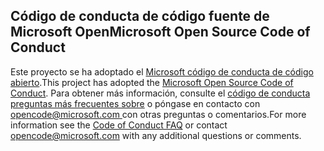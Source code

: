 ## <a name="microsoft-open-source-code-of-conduct"></a><span data-ttu-id="ba93b-101">Código de conducta de código fuente de Microsoft Open</span><span class="sxs-lookup"><span data-stu-id="ba93b-101">Microsoft Open Source Code of Conduct</span></span>
<span data-ttu-id="ba93b-102">Este proyecto se ha adoptado el [Microsoft código de conducta de código abierto](https://opensource.microsoft.com/codeofconduct/).</span><span class="sxs-lookup"><span data-stu-id="ba93b-102">This project has adopted the [Microsoft Open Source Code of Conduct](https://opensource.microsoft.com/codeofconduct/).</span></span>
<span data-ttu-id="ba93b-103">Para obtener más información, consulte el [código de conducta preguntas más frecuentes sobre](https://opensource.microsoft.com/codeofconduct/faq/) o póngase en contacto con [ opencode@microsoft.com ](mailto:opencode@microsoft.com) con otras preguntas o comentarios.</span><span class="sxs-lookup"><span data-stu-id="ba93b-103">For more information see the [Code of Conduct FAQ](https://opensource.microsoft.com/codeofconduct/faq/) or contact [opencode@microsoft.com](mailto:opencode@microsoft.com) with any additional questions or comments.</span></span>